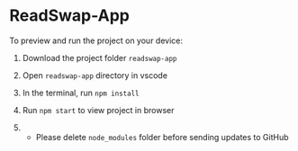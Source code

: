   # ReadSwap-App

  To preview and run the project on your device:
  1) Download the project folder `readswap-app`
  1) Open `readswap-app` directory in vscode
  2) In the terminal, run `npm install`
  3) Run `npm start` to view project in browser

  4) * Please delete `node_modules` folder before sending updates to GitHub 
  
